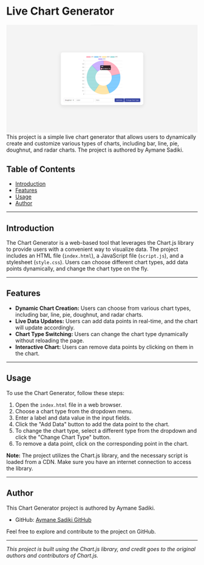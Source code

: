# Live Chart Generator

![Alt Text](/IMG/Screenshot%202024-01-20%20014913.png)
This project is a simple live chart generator that allows users to dynamically create and customize various types of charts, including bar, line, pie, doughnut, and radar charts. The project is authored by Aymane Sadiki.

## Table of Contents

- [Introduction](#introduction)
- [Features](#features)
- [Usage](#usage)
- [Author](#author)

---

## Introduction

The Chart Generator is a web-based tool that leverages the Chart.js library to provide users with a convenient way to visualize data. The project includes an HTML file (`index.html`), a JavaScript file (`script.js`), and a stylesheet (`style.css`). Users can choose different chart types, add data points dynamically, and change the chart type on the fly.

---

## Features

- **Dynamic Chart Creation:** Users can choose from various chart types, including bar, line, pie, doughnut, and radar charts.
- **Live Data Updates:** Users can add data points in real-time, and the chart will update accordingly.
- **Chart Type Switching:** Users can change the chart type dynamically without reloading the page.
- **Interactive Chart:** Users can remove data points by clicking on them in the chart.

---

## Usage

To use the Chart Generator, follow these steps:

1. Open the `index.html` file in a web browser.
2. Choose a chart type from the dropdown menu.
3. Enter a label and data value in the input fields.
4. Click the "Add Data" button to add the data point to the chart.
5. To change the chart type, select a different type from the dropdown and click the "Change Chart Type" button.
6. To remove a data point, click on the corresponding point in the chart.

**Note:** The project utilizes the Chart.js library, and the necessary script is loaded from a CDN. Make sure you have an internet connection to access the library.

---

## Author

This Chart Generator project is authored by Aymane Sadiki.

- GitHub: [Aymane Sadiki GitHub](https://github.com/AymanSdk)

Feel free to explore and contribute to the project on GitHub.

---

_This project is built using the Chart.js library, and credit goes to the original authors and contributors of Chart.js._
